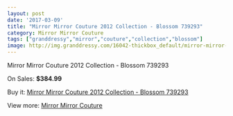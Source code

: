 ```yaml
---
layout: post
date: '2017-03-09'
title: "Mirror Mirror Couture 2012 Collection - Blossom 739293"
category: Mirror Mirror Couture
tags: ["granddressy","mirror","couture","collection","blossom"]
image: http://img.granddressy.com/16042-thickbox_default/mirror-mirror-couture-2012-collection-blossom-739293.jpg
---
```

Mirror Mirror Couture 2012 Collection - Blossom 739293

On Sales: **$384.99**
<a href="https://www.granddressy.com/en/mirror-mirror-couture/15052-mirror-mirror-couture-2012-collection-blossom-739293.html"><amp-img layout="responsive" width="600" height="600" src="//img.granddressy.com/16042-thickbox_default/mirror-mirror-couture-2012-collection-blossom-739293.jpg" alt="Mirror Mirror Couture 2012 Collection - Blossom 739293 0" /></a>

Buy it: [Mirror Mirror Couture 2012 Collection - Blossom 739293](https://www.granddressy.com/en/mirror-mirror-couture/15052-mirror-mirror-couture-2012-collection-blossom-739293.html "Mirror Mirror Couture 2012 Collection - Blossom 739293")

View more: [Mirror Mirror Couture](https://www.granddressy.com/en/92-mirror-mirror-couture "Mirror Mirror Couture")
